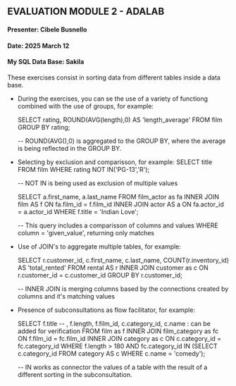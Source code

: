## EVALUATION MODULE 2 - ADALAB


#### Presenter: Cibele Busnello
#### Date:      2025 March 12

#### My SQL Data Base: Sakila


These exercises consist in sorting data from different tables inside a data base. 

- During the exercises, you can se the use of a variety of functiong combined with the use of groups, for example:

    SELECT rating, ROUND(AVG(length),0) AS 'length_average' 
	    FROM film 
        GROUP BY rating;

     -- ROUND(AVG(),0) is aggregated to the GROUP BY, where the average is being reflected in the GROUP BY.

- Selecting by exclusion and comparisson, for example:
    SELECT title
	    FROM film
        WHERE rating NOT IN('PG-13','R');
    
    -- NOT IN is being used as exclusion of multiple values

    SELECT a.first_name, a.last_name
	    FROM film_actor as fa
	    INNER JOIN film AS f
	        ON fa.film_id = f.film_id
            INNER JOIN actor AS a
                    ON fa.actor_id = a.actor_id
                    WHERE f.title = 'Indian Love';

    -- This query includes a comparisson of columns and values WHERE column = 'given_value', returning only matches

- Use of JOIN's to aggregate multiple tables, for example: 

    SELECT r.customer_id, c.first_name, c.last_name,  COUNT(r.inventory_id) AS 'total_rented'
        FROM rental AS r
	    INNER JOIN customer as c
        ON r.customer_id = c.customer_id
        GROUP BY r.customer_id;

    -- INNER JOIN is merging columns based by the connections created by columns and it's matching values

- Presence of subconsultations as flow facilitator, for example:

    SELECT f.title -- , f.length, f.film_id, c.category_id, c.name : can be added for verification
    FROM film as f
    INNER JOIN film_category as fc
    ON f.film_id = fc.film_id
        INNER JOIN category as c
            ON c.category_id = fc.category_id
            WHERE f.length > 180 AND fc.category_id IN (SELECT c.category_id
                                                        FROM category AS c
                                                        WHERE c.name = 'comedy');

    -- IN works as connector the values of a table with the result of a different sorting in the subconsultation.